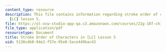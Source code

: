 ```yaml
---
content_type: resource
description: This file contains information regarding stroke order of characters in
  [LC] lesson 5.
file: https://ol-ocw-studio-app-qa.s3.amazonaws.com/courses/21g-107-chinese-i-streamlined-fall-2014/5130cdb094e2f57e95e05ace449bac43_MIT21G_107F14_Chars5_SO.pdf
file_type: application/pdf
resourcetype: Document
title: Stroke Order of Characters in [LC] Lesson 5
uid: 5130cdb0-94e2-f57e-95e0-5ace449bac43
---
```

